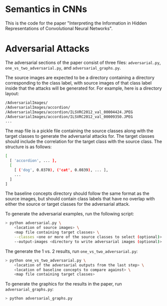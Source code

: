 Semantics in CNNs
=================

This is the code for the paper "Interpreting the Information in Hidden 
Representations of Convolutional Neural Networks".

Adversarial Attacks
===================

The adversarial sections of the paper consist of three files: `adversarial.py`, 
`one_vs_two_adversarial.py`, and `adversarial_graphs.py`.

The source images are expected to be a directory containing a directory 
corresponding to the class label, with source images of that class label inside
that the attacks will be generated for. For example, here is a directory layout:

```bash
/AdversarialImages/
/AdversarialImages/accordion/
/AdversarialImages/accordion/ILSVRC2012_val_00004424.JPEG
/AdversarialImages/accordion/ILSVRC2012_val_00009350.JPEG
...
```

The map file is a pickle file containing the source classes along with the
target classes to generate the adversarial attacks for. The target classes 
should include the correlation for the target class with the source class. The
structure is as follows:

```bash
[
  [ 'accordion', ... ],
  [ 
    [ ('dog', 0.0370), ('cat', 0.0839), ... ],
    ...
  ]
]
```

The baseline concepts directory should follow the same format as the source 
images, but should contain class labels that have no overlap with either the
source or target classes for the adversarial attack.

To generate the adversarial examples, run the following script:

```bash
> python adversarial.py \
    <location of source images> \
    <map file containing target classes> \
    --classes <one or more of the source classes to select (optional)> \
    --output-images <directory to write adversarial images (optional)>
```

The generate the 1 vs. 2 results, run `one_vs_two_adversarial.py`:

```bash
> python one_vs_two_adversarial.py \
    <location of the adversarial outputs from the last step> \
    <location of baseline concepts to compare against> \
    <map file containing target classes>
```

To generate the graphics for the results in the paper, run 
`adversarial_graphs.py`:

```bash
> python adversarial_graphs.py
```
